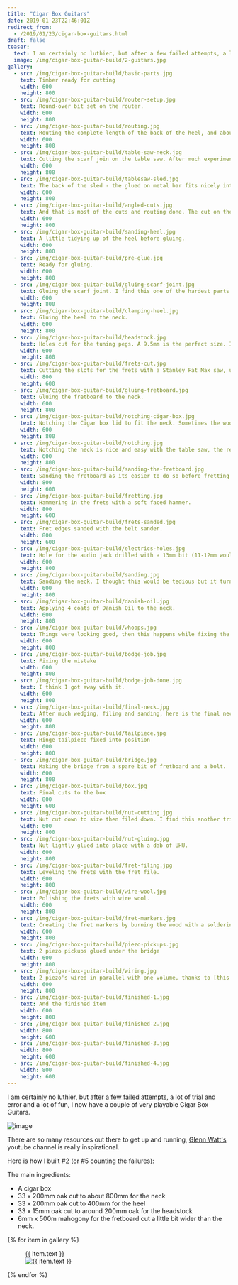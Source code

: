 ```yaml
---
title: "Cigar Box Guitars"
date: 2019-01-23T22:46:01Z
redirect_from:
  - /2019/01/23/cigar-box-guitars.html
draft: false
teaser:
  text: I am certainly no luthier, but after a few failed attempts, a lot of trial and error and a lot of fun, I now have a couple of very playable Cigar Box Guitars.
  image: /img/cigar-box-guitar-build/2-guitars.jpg
gallery:
  - src: /img/cigar-box-guitar-build/basic-parts.jpg
    text: Timber ready for cutting
    width: 600
    height: 800
  - src: /img/cigar-box-guitar-build/router-setup.jpg
    text: Round-over bit set on the router.
    width: 600
    height: 800
  - src: /img/cigar-box-guitar-build/routing.jpg
    text: Routing the complete length of the back of the heel, and about 400mm of the back of the neck for a nice rounded profile.
    width: 600
    height: 800
  - src: /img/cigar-box-guitar-build/table-saw-neck.jpg
    text: Cutting the scarf join on the table saw. After much experimentation I ended up making a sled for this cut.
    width: 600
    height: 800
  - src: /img/cigar-box-guitar-build/tablesaw-sled.jpg
    text: The back of the sled - the glued on metal bar fits nicely into the table slot to guide the sled.
    width: 600
    height: 800
  - src: /img/cigar-box-guitar-build/angled-cuts.jpg
    text: And that is most of the cuts and routing done. The cut on the heel was done with the tilt on the table saw.
    width: 600
    height: 800
  - src: /img/cigar-box-guitar-build/sanding-heel.jpg
    text: A little tidying up of the heel before gluing.
    width: 600
    height: 800
  - src: /img/cigar-box-guitar-build/pre-glue.jpg
    text: Ready for gluing.
    width: 600
    height: 800
  - src: /img/cigar-box-guitar-build/gluing-scarf-joint.jpg
    text: Gluing the scarf joint. I find this one of the hardest parts of the process as the timber never wants to lay flat.
    width: 600
    height: 800
  - src: /img/cigar-box-guitar-build/clamping-heel.jpg
    text: Gluing the heel to the neck.
    width: 600
    height: 800
  - src: /img/cigar-box-guitar-build/headstock.jpg
    text: Holes cut for the tuning pegs. A 9.5mm is the perfect size. I've positioned the holes so the string do not overlap.
    width: 600
    height: 800
  - src: /img/cigar-box-guitar-build/frets-cut.jpg
    text: Cutting the slots for the frets with a Stanley Fat Max saw, using the [fret position calculator at Stewmac](https://www.stewmac.com/FretCalculator) to do the maths.
    width: 800
    height: 600
  - src: /img/cigar-box-guitar-build/gluing-fretboard.jpg
    text: Gluing the fretboard to the neck.
    width: 600
    height: 800
  - src: /img/cigar-box-guitar-build/notching-cigar-box.jpg
    text: Notching the Cigar box lid to fit the neck. Sometimes the wood pops out really easily, but not this time. I'll cut the base of the box when I am happy with the angle of the neck.
    width: 600
    height: 800
  - src: /img/cigar-box-guitar-build/notching.jpg
    text: Notching the neck is nice and easy with the table saw, the remainder flies out with a hammer and chisel. The angle of the neck is just a guess for now, I'll cut it more precisely when the strings are on.
    width: 600
    height: 800
  - src: /img/cigar-box-guitar-build/sanding-the-fretboard.jpg
    text: Sanding the fretboard as its easier to do so before fretting.
    width: 800
    height: 600
  - src: /img/cigar-box-guitar-build/fretting.jpg
    text: Hammering in the frets with a soft faced hammer.
    width: 800
    height: 600
  - src: /img/cigar-box-guitar-build/frets-sanded.jpg
    text: Fret edges sanded with the belt sander.
    width: 800
    height: 600
  - src: /img/cigar-box-guitar-build/electrics-holes.jpg
    text: Hole for the audio jack drilled with a 13mm bit (11-12mm would be better if I had one), volume pot hole drilled with a 7mm bit.
    width: 600
    height: 800
  - src: /img/cigar-box-guitar-build/sanding.jpg
    text: Sanding the neck. I thought this would be tedious but it turns out to be one of the most satisfying parts of the build.
    width: 600
    height: 800
  - src: /img/cigar-box-guitar-build/danish-oil.jpg
    text: Applying 4 coats of Danish Oil to the neck.
    width: 600
    height: 800
  - src: /img/cigar-box-guitar-build/whoops.jpg
    text: Things were looking good, then this happens while fixing the tailpiece.
    width: 600
    height: 800
  - src: /img/cigar-box-guitar-build/bodge-job.jpg
    text: Fixing the mistake
    width: 600
    height: 800
  - src: /img/cigar-box-guitar-build/bodge-job-done.jpg
    text: I think I got away with it.
    width: 600
    height: 800
  - src: /img/cigar-box-guitar-build/final-neck.jpg
    text: After much wedging, filing and sanding, here is the final neck.
    width: 600
    height: 800
  - src: /img/cigar-box-guitar-build/tailpiece.jpg
    text: Hinge tailpiece fixed into position
    width: 600
    height: 800
  - src: /img/cigar-box-guitar-build/bridge.jpg
    text: Making the bridge from a spare bit of fretboard and a bolt.
    width: 600
    height: 800
  - src: /img/cigar-box-guitar-build/box.jpg
    text: Final cuts to the box
    width: 800
    height: 600
  - src: /img/cigar-box-guitar-build/nut-cutting.jpg
    text: Nut cut down to size then filed down. I find this another tricky part and took a few attempts to get it right.
    width: 600
    height: 800
  - src: /img/cigar-box-guitar-build/nut-gluing.jpg
    text: Nut lightly glued into place with a dab of UHU.
    width: 600
    height: 800
  - src: /img/cigar-box-guitar-build/fret-filing.jpg
    text: Leveling the frets with the fret file.
    width: 600
    height: 800
  - src: /img/cigar-box-guitar-build/wire-wool.jpg
    text: Polishing the frets with wire wool.
    width: 600
    height: 800
  - src: /img/cigar-box-guitar-build/fret-markers.jpg
    text: Creating the fret markers by burning the wood with a soldering iron, worth doing just for the smell.
    width: 600
    height: 800
  - src: /img/cigar-box-guitar-build/piezo-pickups.jpg
    text: 2 piezo pickups glued under the bridge
    width: 600
    height: 800
  - src: /img/cigar-box-guitar-build/wiring.jpg
    text: 2 piezo's wired in parallel with one volume, thanks to [this article](https://www.cigarboxguitar.com/knowledge-base/cigar-box-guitar-piezo-wiring-diagrams/)
    width: 600
    height: 800
  - src: /img/cigar-box-guitar-build/finished-1.jpg
    text: And the finished item
    width: 600
    height: 800
  - src: /img/cigar-box-guitar-build/finished-2.jpg
    width: 800
    height: 600
  - src: /img/cigar-box-guitar-build/finished-3.jpg
    width: 800
    height: 600
  - src: /img/cigar-box-guitar-build/finished-4.jpg
    width: 800
    height: 600
---
```

I am certainly no luthier, but after [a few failed attempts](/img/cigar-box-guitar-build/failed-attempts.jpg), a lot of
trial and error and a lot of fun, I now have a couple of very playable Cigar Box Guitars.

![image](/img/cigar-box-guitar-build/2-guitars.jpg)

There are so many resources out there to get up and running,
[Glenn Watt's](https://www.youtube.com/channel/UC27KwzlBGeTQInXHZ9cRzQw) youtube channel is really inspirational.

Here is how I built #2 (or #5 counting the failures):

The main ingredients:

* A cigar box
* 33 x 200mm oak cut to about 800mm for the neck
* 33 x 200mm oak cut to 400mm for the heel
* 33 x 15mm oak cut to around 200mm oak for the headstock
* 6mm x 500m mahogony for the fretboard cut a little bit wider than the neck.

{% for item in gallery %}
<figure>
  <figcaption>{{ item.text }}</figcaption>
  <img src="{{ item.src }}" alt="{{ item.text }}" width="{{ item.width }}" height="{{ item.height }}">
</figure>
{% endfor %}
